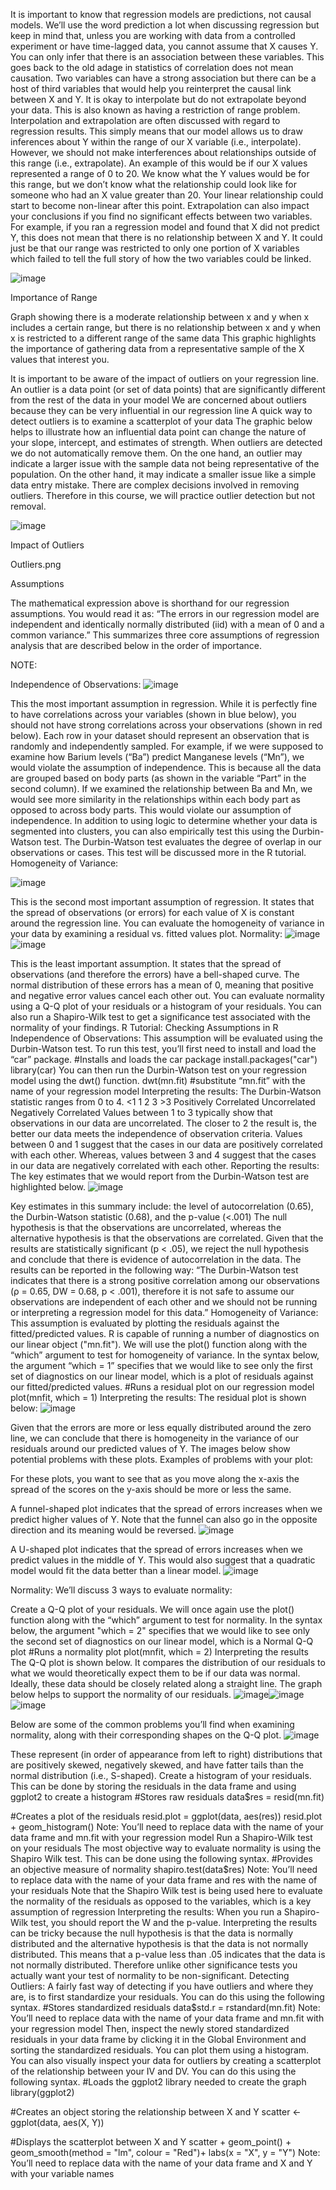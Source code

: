 It is important to know that regression models are predictions, not causal models.
We’ll use the word prediction a lot when discussing regression but keep in mind that, unless you are working with data from a controlled experiment or have time-lagged data, you cannot assume that X causes Y.
You can only infer that there is an association between these variables.
This goes back to the old adage in statistics of correlation does not mean causation. Two variables can have a strong association but there can be a host of third variables that would help you reinterpret the causal link between X and Y.
It is okay to interpolate but do not extrapolate beyond your data.
This is also known as having a restriction of range problem.
Interpolation and extrapolation are often discussed with regard to regression results. This simply means that our model allows us to draw inferences about Y within the range of our X variable (i.e., interpolate). However, we should not make interferences about relationships outside of this range (i.e., extrapolate).
An example of this would be if our X values represented a range of 0 to 20. We know what the Y values would be for this range, but we don’t know what the relationship could look like for someone who had an X value greater than 20. Your linear relationship could start to become non-linear after this point.
Extrapolation can also impact your conclusions if you find no significant effects between two variables.
For example, if you ran a regression model and found that X did not predict Y, this does not mean that there is no relationship between X and Y. It could just be that our range was restricted to only one portion of X variables which failed to tell the full story of how the two variables could be linked.
 
![image](https://github.com/Xnrrrrrr/6.0-Regression-Analysis/assets/133546385/e47e622d-4e0f-4d52-902a-28724502ed65)

Importance of Range 

Graph showing there is a moderate relationship between x and y when x includes a certain range, but there is no relationship between x and y when x is restricted to a different range of the same data
This graphic highlights the importance of gathering data from a representative sample of the X values that interest you.

 

It is important to be aware of the impact of outliers on your regression line.
An outlier is a data point (or set of data points) that are significantly different from the rest of the data in your model
We are concerned about outliers because they can be very influential in our regression line
A quick way to detect outliers is to examine a scatterplot of your data
The graphic below helps to illustrate how an influential data point can change the nature of your slope, intercept, and estimates of strength.
When outliers are detected we do not automatically remove them. On the one hand, an outlier may indicate a larger issue with the sample data not being representative of the population. On the other hand, it may indicate a smaller issue like a simple data entry mistake. There are complex decisions involved in removing outliers. Therefore in this course, we will practice outlier detection but not removal.
 
![image](https://github.com/Xnrrrrrr/6.0-Regression-Analysis/assets/133546385/7dcb052b-fbe5-43ec-b3e9-6a91f9965f10)

Impact of Outliers 

Outliers.png

 

Assumptions

The mathematical expression above is shorthand for our regression assumptions. You would read it as: “The errors in our regression model are independent and identically normally distributed (iid) with a mean of 0 and a common variance.” This summarizes three core assumptions of regression analysis that are described below in the order of importance. 

NOTE: 

Independence of Observations: ![image](https://github.com/Xnrrrrrr/6.0-Regression-Analysis/assets/133546385/d10bbebc-aaed-4a4a-8b89-750be7a73fcf)

This the most important assumption in regression.
While it is perfectly fine to have correlations across your variables (shown in blue below), you should not have strong correlations across your observations (shown in red below).
Each row in your dataset should represent an observation that is randomly and independently sampled.
For example, if we were supposed to examine how Barium levels (“Ba”) predict Manganese levels (“Mn”), we would violate the assumption of independence.
This is because all the data are grouped based on body parts (as shown in the variable “Part” in the second column). If we examined the relationship between Ba and Mn, we would see more similarity in the relationships within each body part as opposed to across body parts. This would violate our assumption of independence.
In addition to using logic to determine whether your data is segmented into clusters, you can also empirically test this using the Durbin-Watson test. The Durbin-Watson test evaluates the degree of overlap in our observations or cases. This test will be discussed more in the R tutorial.
Homogeneity of Variance:

![image](https://github.com/Xnrrrrrr/6.0-Regression-Analysis/assets/133546385/916ef6a5-ddf6-4cfa-86a5-6cd01530e642)


This is the second most important assumption of regression.
It states that the spread of observations (or errors) for each value of X is constant around the regression line.
You can evaluate the homogeneity of variance in your data by examining a residual vs. fitted values plot.
Normality:
![image](https://github.com/Xnrrrrrr/6.0-Regression-Analysis/assets/133546385/d8a53035-b2a1-4da9-ba7d-9c95f791f992)![image](https://github.com/Xnrrrrrr/6.0-Regression-Analysis/assets/133546385/34d6a3e2-c3c5-48b5-bfea-d58366054612)


This is the least important assumption.
It states that the spread of observations (and therefore the errors) have a bell-shaped curve.
The normal distribution of these errors has a mean of 0, meaning that positive and negative error values cancel each other out.
You can evaluate normality using a Q-Q plot of your residuals or a histogram of your residuals. You can also run a Shapiro-Wilk test to get a significance test associated with the normality of your findings.
R Tutorial: Checking Assumptions in R
Independence of Observations:
This assumption will be evaluated using the Durbin-Watson test.
To run this test, you’ll first need to install and load the “car” package.
#Installs and loads the car package
install.packages("car")
library(car)
You can then run the Durbin-Watson test on your regression model using the dwt() function.
dwt(mn.fit) 
#substitute “mn.fit” with the name of your regression model
Interpreting the results:
The Durbin-Watson statistic ranges from 0 to 4.
<1	1	2	3	>3
Positively Correlated	Uncorrelated	Negatively Correlated
Values between 1 to 3 typically show that observations in our data are uncorrelated.
The closer to 2 the result is, the better our data meets the independence of observation criteria.
Values between 0 and 1 suggest that the cases in our data are positively correlated with each other.
Whereas, values between 3 and 4 suggest that the cases in our data are negatively correlated with each other.
Reporting the results:
The key estimates that we would report from the Durbin-Watson test are highlighted below.
![image](https://github.com/Xnrrrrrr/6.0-Regression-Analysis/assets/133546385/6e66ad98-d1bc-4dc0-9cdf-57d606adfb20)

Key estimates in this summary include:
the level of autocorrelation (0.65),
the Durbin-Watson statistic (0.68), and
the p-value (<.001)
The null hypothesis is that the observations are uncorrelated, whereas the alternative hypothesis is that the observations are correlated.
Given that the results are statistically significant (p < .05), we reject the null hypothesis and conclude that there is evidence of autocorrelation in the data.
The results can be reported in the following way:
“The Durbin-Watson test indicates that there is a strong positive correlation among our observations (ρ = 0.65, DW = 0.68, p < .001), therefore it is not safe to assume our observations are independent of each other and we should not be running or interpreting a regression model for this data.”
Homogeneity of Variance:
This assumption is evaluated by plotting the residuals against the fitted/predicted values.
R is capable of running a number of diagnostics on our linear object ("mn.fit").
We will use the plot() function along with the “which” argument to test for homogeneity of variance.
In the syntax below, the argument “which = 1” specifies that we would like to see only the first set of diagnostics on our linear model, which is a plot of residuals against our fitted/predicted values.
#Runs a residual plot on our regression model
plot(mnfit, which = 1)
Interpreting the results:
The residual plot is shown below:
![image](https://github.com/Xnrrrrrr/6.0-Regression-Analysis/assets/133546385/f9afbcda-19f5-4559-bc35-eb84ade6792d)


Given that the errors are more or less equally distributed around the zero line, we can conclude that there is homogeneity in the variance of our residuals around our predicted values of Y. The images below show potential problems with these plots.
Examples of problems with your plot:

For these plots, you want to see that as you move along the x-axis the spread of the scores on the y-axis should be more or less the same.

A funnel-shaped plot indicates that the spread of errors increases when we predict higher values of Y. Note that the funnel can also go in the opposite direction and its meaning would be reversed.
![image](https://github.com/Xnrrrrrr/6.0-Regression-Analysis/assets/133546385/8f50c251-2eed-47a7-bcfc-85bf75539c79)


A U-shaped plot indicates that the spread of errors increases when we predict values in the middle of Y. This would also suggest that a quadratic model would fit the data better than a linear model.
![image](https://github.com/Xnrrrrrr/6.0-Regression-Analysis/assets/133546385/925baef6-3e0d-4c03-8ff1-f14759a578ed)


Normality:
We’ll discuss 3 ways to evaluate normality:

Create a Q-Q plot of your residuals.
We will once again use the plot() function along with the “which” argument to test for normality.
In the syntax below, the argument "which = 2" specifies that we would like to see only the second set of diagnostics on our linear model, which is a Normal Q-Q plot
#Runs a normality plot
plot(mnfit, which = 2)
Interpreting the results
The Q-Q plot is shown below. It compares the distribution of our residuals to what we would theoretically expect them to be if our data was normal. Ideally, these data should be closely related along a straight line. The graph below helps to support the normality of our residuals.
![image](https://github.com/Xnrrrrrr/6.0-Regression-Analysis/assets/133546385/db736076-a17d-421b-b633-9832258c11b4)![image](https://github.com/Xnrrrrrr/6.0-Regression-Analysis/assets/133546385/699a7e0f-3972-47e8-8e5a-e989ab374562)![image](https://github.com/Xnrrrrrr/6.0-Regression-Analysis/assets/133546385/5de26fb5-20a3-46a3-8114-f5d5cc1c3a9f)



Below are some of the common problems you’ll find when examining normality, along with their corresponding shapes on the Q-Q plot.
![image](https://github.com/Xnrrrrrr/6.0-Regression-Analysis/assets/133546385/e3de5b85-bcd1-4f31-8246-b11b6f59c818)

These represent (in order of appearance from left to right) distributions that are positively skewed, negatively skewed, and have fatter tails than the normal distribution (i.e., S-shaped).
Create a histogram of your residuals.
This can be done by storing the residuals in the data frame and using ggplot2 to create a histogram
#Stores raw residuals
data$res = resid(mn.fit)

#Creates a plot of the residuals
resid.plot = ggplot(data, aes(res)) 
resid.plot + geom_histogram()
Note: You’ll need to replace data with the name of your data frame and mn.fit with your regression model
Run a Shapiro-Wilk test on your residuals
The most objective way to evaluate normality is using the Shapiro Wilk test. This can be done using the following syntax.
#Provides an objective measure of normality
shapiro.test(data$res)
Note: You’ll need to replace data with the name of your data frame and res with the name of your residuals
Note that the Shapiro Wilk test is being used here to evaluate the normality of the residuals as opposed to the variables, which is a key assumption of regression
Interpreting the results:
When you run a Shapiro-Wilk test, you should report the W and the p-value.
Interpreting the results can be tricky because the null hypothesis is that the data is normally distributed and the alternative hypothesis is that the data is not normally distributed.
This means that a p-value less than .05 indicates that the data is not normally distributed.
Therefore unlike other significance tests you actually want your test of normality to be non-significant.
Detecting Outliers:
A fairly fast way of detecting if you have outliers and where they are, is to first standardize your residuals. You can do this using the following syntax.
#Stores standardized residuals
data$std.r = rstandard(mn.fit)
Note: You’ll need to replace data with the name of your data frame and mn.fit with your regression model
Then, inspect the newly stored standardized residuals in your data frame by clicking it in the Global Environment and sorting the standardized residuals. You can plot them using a histogram.
You can also visually inspect your data for outliers by creating a scatterplot of the relationship between your IV and DV.
You can do this using the following syntax.
#Loads the ggplot2 library needed to create the graph
library(ggplot2)

#Creates an object storing the relationship between X and Y
scatter <- ggplot(data, aes(X, Y))

#Displays the scatterplot between X and Y
scatter + geom_point() + geom_smooth(method = "lm", colour = "Red")+ labs(x = "X", y = "Y")
Note: You’ll need to replace data with the name of your data frame and X and Y with your variable names

